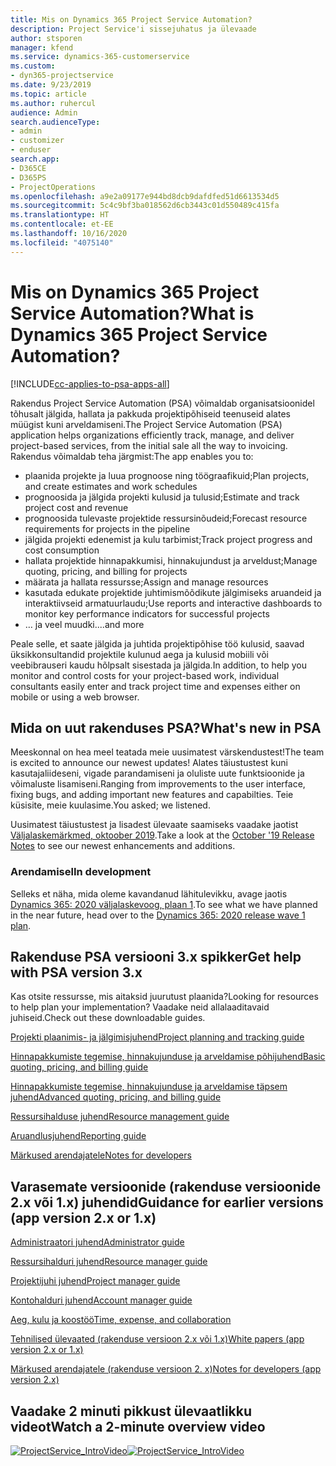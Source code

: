 ```yaml
---
title: Mis on Dynamics 365 Project Service Automation?
description: Project Service'i sissejuhatus ja ülevaade
author: stsporen
manager: kfend
ms.service: dynamics-365-customerservice
ms.custom:
- dyn365-projectservice
ms.date: 9/23/2019
ms.topic: article
ms.author: ruhercul
audience: Admin
search.audienceType:
- admin
- customizer
- enduser
search.app:
- D365CE
- D365PS
- ProjectOperations
ms.openlocfilehash: a9e2a09177e944bd8dcb9dafdfed51d6613534d5
ms.sourcegitcommit: 5c4c9bf3ba018562d6cb3443c01d550489c415fa
ms.translationtype: HT
ms.contentlocale: et-EE
ms.lasthandoff: 10/16/2020
ms.locfileid: "4075140"
---
```

# <a name="what-is-dynamics-365-project-service-automation"></a><span data-ttu-id="54503-103">Mis on Dynamics 365 Project Service Automation?</span><span class="sxs-lookup"><span data-stu-id="54503-103">What is Dynamics 365 Project Service Automation?</span></span>

[!INCLUDE[cc-applies-to-psa-apps-all](../includes/cc-applies-to-psa-apps-all.md)]

<span data-ttu-id="54503-104">Rakendus Project Service Automation (PSA) võimaldab organisatsioonidel tõhusalt jälgida, hallata ja pakkuda projektipõhiseid teenuseid alates müügist kuni arveldamiseni.</span><span class="sxs-lookup"><span data-stu-id="54503-104">The Project Service Automation (PSA) application helps organizations efficiently track, manage, and deliver project-based services, from the initial sale all the way to invoicing.</span></span> <span data-ttu-id="54503-105">Rakendus võimaldab teha järgmist:</span><span class="sxs-lookup"><span data-stu-id="54503-105">The app enables you to:</span></span>

- <span data-ttu-id="54503-106">plaanida projekte ja luua prognoose ning töögraafikuid;</span><span class="sxs-lookup"><span data-stu-id="54503-106">Plan projects, and create estimates and work schedules</span></span>
- <span data-ttu-id="54503-107">prognoosida ja jälgida projekti kulusid ja tulusid;</span><span class="sxs-lookup"><span data-stu-id="54503-107">Estimate and track project cost and revenue</span></span>
- <span data-ttu-id="54503-108">prognoosida tulevaste projektide ressursinõudeid;</span><span class="sxs-lookup"><span data-stu-id="54503-108">Forecast resource requirements for projects in the pipeline</span></span>
- <span data-ttu-id="54503-109">jälgida projekti edenemist ja kulu tarbimist;</span><span class="sxs-lookup"><span data-stu-id="54503-109">Track project progress and cost consumption</span></span>
- <span data-ttu-id="54503-110">hallata projektide hinnapakkumisi, hinnakujundust ja arveldust;</span><span class="sxs-lookup"><span data-stu-id="54503-110">Manage quoting, pricing, and billing for projects</span></span>
- <span data-ttu-id="54503-111">määrata ja hallata ressursse;</span><span class="sxs-lookup"><span data-stu-id="54503-111">Assign and manage resources</span></span>
- <span data-ttu-id="54503-112">kasutada edukate projektide juhtimismõõdikute jälgimiseks aruandeid ja interaktiivseid armatuurlaudu;</span><span class="sxs-lookup"><span data-stu-id="54503-112">Use reports and interactive dashboards to monitor key performance indicators for successful projects</span></span>
- <span data-ttu-id="54503-113">… ja veel muudki.</span><span class="sxs-lookup"><span data-stu-id="54503-113">...and more</span></span>

<span data-ttu-id="54503-114">Peale selle, et saate jälgida ja juhtida projektipõhise töö kulusid, saavad üksikkonsultandid projektile kulunud aega ja kulusid mobiili või veebibrauseri kaudu hõlpsalt sisestada ja jälgida.</span><span class="sxs-lookup"><span data-stu-id="54503-114">In addition, to help you monitor and control costs for your project-based work, individual consultants easily enter and track project time and expenses either on mobile or using a web browser.</span></span>

## <a name="whats-new-in-psa"></a><span data-ttu-id="54503-115">Mida on uut rakenduses PSA?</span><span class="sxs-lookup"><span data-stu-id="54503-115">What's new in PSA</span></span>
<span data-ttu-id="54503-116">Meeskonnal on hea meel teatada meie uusimatest värskendustest!</span><span class="sxs-lookup"><span data-stu-id="54503-116">The team is excited to announce our newest updates!</span></span> <span data-ttu-id="54503-117">Alates täiustustest kuni kasutajaliideseni, vigade parandamiseni ja oluliste uute funktsioonide ja võimaluste lisamiseni.</span><span class="sxs-lookup"><span data-stu-id="54503-117">Ranging from improvements to the user interface, fixing bugs, and adding important new features and capabilties.</span></span> <span data-ttu-id="54503-118">Teie küsisite, meie kuulasime.</span><span class="sxs-lookup"><span data-stu-id="54503-118">You asked; we listened.</span></span>

<span data-ttu-id="54503-119">Uusimatest täiustustest ja lisadest ülevaate saamiseks vaadake jaotist [Väljalaskemärkmed, oktoober 2019](https://docs.microsoft.com/dynamics365-release-plan/2019wave2/index).</span><span class="sxs-lookup"><span data-stu-id="54503-119">Take a look at the [October '19 Release Notes](https://docs.microsoft.com/dynamics365-release-plan/2019wave2/index) to see our newest enhancements and additions.</span></span>

### <a name="in-development"></a><span data-ttu-id="54503-120">Arendamisel</span><span class="sxs-lookup"><span data-stu-id="54503-120">In development</span></span>
<span data-ttu-id="54503-121">Selleks et näha, mida oleme kavandanud lähitulevikku, avage jaotis [Dynamics 365: 2020 väljalaskevoog, plaan 1](https://docs.microsoft.com/dynamics365-release-plan/2020wave1/index).</span><span class="sxs-lookup"><span data-stu-id="54503-121">To see what we have planned in the near future, head over to the [Dynamics 365: 2020 release wave 1 plan](https://docs.microsoft.com/dynamics365-release-plan/2020wave1/index).</span></span>

## <a name="get-help-with-psa-version-3x"></a><span data-ttu-id="54503-122">Rakenduse PSA versiooni 3.x spikker</span><span class="sxs-lookup"><span data-stu-id="54503-122">Get help with PSA version 3.x</span></span>
<span data-ttu-id="54503-123">Kas otsite ressursse, mis aitaksid juurutust plaanida?</span><span class="sxs-lookup"><span data-stu-id="54503-123">Looking for resources to help plan your implementation?</span></span> <span data-ttu-id="54503-124">Vaadake neid allalaaditavaid juhiseid.</span><span class="sxs-lookup"><span data-stu-id="54503-124">Check out these downloadable guides.</span></span>

 [<span data-ttu-id="54503-125">Projekti plaanimis- ja jälgimisjuhend</span><span class="sxs-lookup"><span data-stu-id="54503-125">Project planning and tracking guide</span></span>](../psa/implementation-guides/project-planning-tracking.md)

 [<span data-ttu-id="54503-126">Hinnapakkumiste tegemise, hinnakujunduse ja arveldamise põhijuhend</span><span class="sxs-lookup"><span data-stu-id="54503-126">Basic quoting, pricing, and billing guide</span></span>](../psa/implementation-guides/begin-quoting-pricing-billing.md)

 [<span data-ttu-id="54503-127">Hinnapakkumiste tegemise, hinnakujunduse ja arveldamise täpsem juhend</span><span class="sxs-lookup"><span data-stu-id="54503-127">Advanced quoting, pricing, and billing guide</span></span>](../psa/implementation-guides/adv-quoting-pricing-billing.md)

 [<span data-ttu-id="54503-128">Ressursihalduse juhend</span><span class="sxs-lookup"><span data-stu-id="54503-128">Resource management guide</span></span>](../psa/implementation-guides/resource-management-guide.md)

 [<span data-ttu-id="54503-129">Aruandlusjuhend</span><span class="sxs-lookup"><span data-stu-id="54503-129">Reporting guide</span></span>](../psa/implementation-guides/reporting-guide.md)

 [<span data-ttu-id="54503-130">Märkused arendajatele</span><span class="sxs-lookup"><span data-stu-id="54503-130">Notes for developers</span></span>](../psa/developer-guides/overview-dev-notes-v3.x.md)

## <a name="guidance-for-earlier-versions-app-version-2x-or-1x"></a><span data-ttu-id="54503-131">Varasemate versioonide (rakenduse versioonide 2.x või 1.x) juhendid</span><span class="sxs-lookup"><span data-stu-id="54503-131">Guidance for earlier versions (app version 2.x or 1.x)</span></span>
 [<span data-ttu-id="54503-132">Administraatori juhend</span><span class="sxs-lookup"><span data-stu-id="54503-132">Administrator guide</span></span>](../psa/admin-guide.md)

 [<span data-ttu-id="54503-133">Ressursihalduri juhend</span><span class="sxs-lookup"><span data-stu-id="54503-133">Resource manager guide</span></span>](../psa/resource-manager-guide.md)

 [<span data-ttu-id="54503-134">Projektijuhi juhend</span><span class="sxs-lookup"><span data-stu-id="54503-134">Project manager guide</span></span>](../psa/project-manager-guide.md)

 [<span data-ttu-id="54503-135">Kontohalduri juhend</span><span class="sxs-lookup"><span data-stu-id="54503-135">Account manager guide</span></span>](../psa/account-manager-guide.md)

 [<span data-ttu-id="54503-136">Aeg, kulu ja koostöö</span><span class="sxs-lookup"><span data-stu-id="54503-136">Time, expense, and collaboration</span></span>](../psa/time-expense-collaboration-guide.md)

 [<span data-ttu-id="54503-137">Tehnilised ülevaated (rakenduse versioon 2.x või 1.x)</span><span class="sxs-lookup"><span data-stu-id="54503-137">White papers (app version 2.x or 1.x)</span></span>](../psa/white-papers.md)

 [<span data-ttu-id="54503-138">Märkused arendajatele (rakenduse versioon 2. x)</span><span class="sxs-lookup"><span data-stu-id="54503-138">Notes for developers (app version 2.x)</span></span>](../psa/developer-guides/add-custom-qoi-forms-v2.x.md)

 ## <a name="watch-a-2-minute-overview-video"></a><span data-ttu-id="54503-139">Vaadake 2 minuti pikkust ülevaatlikku videot</span><span class="sxs-lookup"><span data-stu-id="54503-139">Watch a 2-minute overview video</span></span>
 <a name="heroArea"></a> <span data-ttu-id="54503-140">[![ProjectService_IntroVideo](../psa/media/project-service-intro-video.png "ProjectService_IntroVideo")](https://go.microsoft.com/fwlink/p/?LinkId=799457)</span><span class="sxs-lookup"><span data-stu-id="54503-140">[![ProjectService_IntroVideo](../psa/media/project-service-intro-video.png "ProjectService_IntroVideo")](https://go.microsoft.com/fwlink/p/?LinkId=799457)</span></span>


